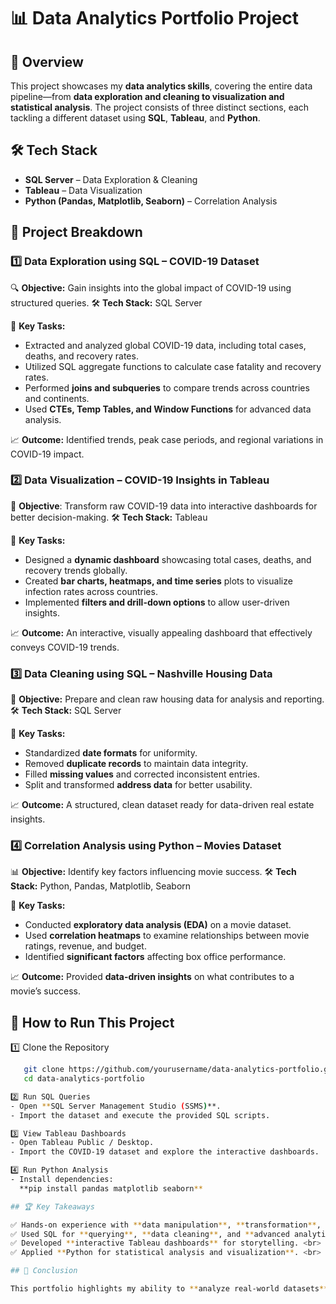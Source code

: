 # 📊 **Data Analytics Portfolio Project**

## 📌 Overview

This project showcases my **data analytics skills**, covering the entire data pipeline—from **data exploration and cleaning to visualization and statistical analysis**. The project consists of three distinct sections, each tackling a different dataset using **SQL**, **Tableau**, and **Python**.

## 🛠 Tech Stack

- **SQL Server** – Data Exploration & Cleaning
- **Tableau** – Data Visualization
- **Python (Pandas, Matplotlib, Seaborn)** – Correlation Analysis

## 📂 Project Breakdown

### 1️⃣ Data Exploration using SQL – COVID-19 Dataset

🔍 **Objective:** Gain insights into the global impact of COVID-19 using structured queries.
🛠 **Tech Stack:** SQL Server

📌 **Key Tasks:**
- Extracted and analyzed global COVID-19 data, including total cases, deaths, and recovery rates.
- Utilized SQL aggregate functions to calculate case fatality and recovery rates.
- Performed **joins and subqueries** to compare trends across countries and continents.
- Used **CTEs, Temp Tables, and Window Functions** for advanced data analysis.

📈 **Outcome:** Identified trends, peak case periods, and regional variations in COVID-19 impact.

### 2️⃣ Data Visualization – COVID-19 Insights in Tableau
🎨 **Objective**: Transform raw COVID-19 data into interactive dashboards for better decision-making.
🛠 **Tech Stack:** Tableau

📌 **Key Tasks:**
- Designed a **dynamic dashboard** showcasing total cases, deaths, and recovery trends globally.
- Created **bar charts, heatmaps, and time series** plots to visualize infection rates across countries.
- Implemented **filters and drill-down options** to allow user-driven insights.

📈 **Outcome:** An interactive, visually appealing dashboard that effectively conveys COVID-19 trends.

### 3️⃣ Data Cleaning using SQL – Nashville Housing Data
🧼 **Objective:** Prepare and clean raw housing data for analysis and reporting.
🛠 **Tech Stack:** SQL Server

📌 **Key Tasks:**
- Standardized **date formats** for uniformity.
- Removed **duplicate records** to maintain data integrity.
- Filled **missing values** and corrected inconsistent entries.
- Split and transformed **address data** for better usability.

📈 **Outcome:** A structured, clean dataset ready for data-driven real estate insights.

### 4️⃣ Correlation Analysis using Python – Movies Dataset
📊 **Objective:** Identify key factors influencing movie success.
🛠 **Tech Stack:** Python, Pandas, Matplotlib, Seaborn

📌 **Key Tasks:**
- Conducted **exploratory data analysis (EDA)** on a movie dataset.
- Used **correlation heatmaps** to examine relationships between movie ratings, revenue, and budget.
- Identified **significant factors** affecting box office performance.

📈 **Outcome:** Provided **data-driven insights** on what contributes to a movie’s success.

## 🚀 How to Run This Project

1️⃣ Clone the Repository
```sh
   git clone https://github.com/yourusername/data-analytics-portfolio.git <br>
   cd data-analytics-portfolio

2️⃣ Run SQL Queries
- Open **SQL Server Management Studio (SSMS)**.
- Import the dataset and execute the provided SQL scripts.

3️⃣ View Tableau Dashboards
- Open Tableau Public / Desktop.
- Import the COVID-19 dataset and explore the interactive dashboards.

4️⃣ Run Python Analysis
- Install dependencies:
  **pip install pandas matplotlib seaborn**

## 🏆 Key Takeaways

✅ Hands-on experience with **data manipulation**, **transformation**, and **visualization**. <br>
✅ Used SQL for **querying**, **data cleaning**, and **advanced analytics**. <br>
✅ Developed **interactive Tableau dashboards** for storytelling. <br>
✅ Applied **Python for statistical analysis and visualization**. <br>

## 📜 Conclusion

This portfolio highlights my ability to **analyze real-world datasets**, build **insightful visualizations**, and leverage **SQL** and **Python** to extract meaningful trends. The skills demonstrated here are applicable to **data analysis, business intelligence, and data science** roles.
